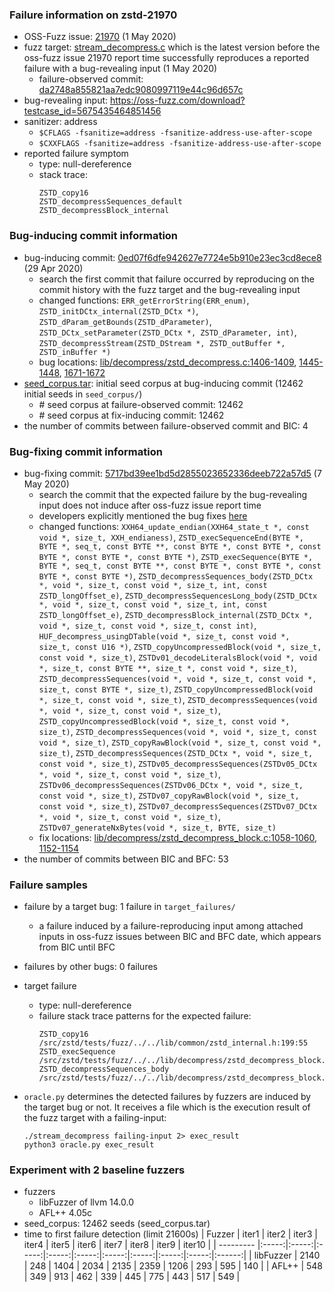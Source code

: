 ### Failure information on zstd-21970
- OSS-Fuzz issue: [21970](https://bugs.chromium.org/p/oss-fuzz/issues/detail?id=21970) (1 May 2020) 
- fuzz target: [stream_decompress.c](https://github.com/facebook/zstd/blob/da2748a855821aa7edc9080997119e44c96d657c/tests/fuzz/stream_decompress.c) which is the latest version before the oss-fuzz issue 21970 report time successfully reproduces a reported failure with a bug-revealing input (1 May 2020)
    - failure-observed commit: [da2748a855821aa7edc9080997119e44c96d657c](https://github.com/facebook/zstd/commit/da2748a855821aa7edc9080997119e44c96d657c) 
- bug-revealing input: https://oss-fuzz.com/download?testcase_id=5675435464851456
- sanitizer: address
    - `$CFLAGS -fsanitize=address -fsanitize-address-use-after-scope`
    - `$CXXFLAGS -fsanitize=address -fsanitize-address-use-after-scope`
- reported failure symptom 
    - type: null-dereference
    - stack trace:  
		```
		ZSTD_copy16  
		ZSTD_decompressSequences_default  
		ZSTD_decompressBlock_internal 
		```

### Bug-inducing commit information
- bug-inducing commit: [0ed07f6dfe942627e7724e5b910e23ec3cd8ece8](https://github.com/facebook/zstd/commit/0ed07f6dfe942627e7724e5b910e23ec3cd8ece8) (29 Apr 2020)
    - search the first commit that failure occurred by reproducing on the commit history with the fuzz target and the bug-revealing input
    - changed functions: `ERR_getErrorString(ERR_enum)`, `ZSTD_initDCtx_internal(ZSTD_DCtx *)`, `ZSTD_dParam_getBounds(ZSTD_dParameter)`, `ZSTD_DCtx_setParameter(ZSTD_DCtx *, ZSTD_dParameter, int)`, `ZSTD_decompressStream(ZSTD_DStream *, ZSTD_outBuffer *, ZSTD_inBuffer *)`
    - bug locations: [lib/decompress/zstd_decompress.c:1406-1409](https://github.com/facebook/zstd/commit/0ed07f6dfe942627e7724e5b910e23ec3cd8ece8#diff-7f5c5f23152d4a542ea4a90362ca1ee86c0b3d08bd340d1c9d5ac8bfaad934f6R1406-R1409), [1445-1448](https://github.com/facebook/zstd/commit/0ed07f6dfe942627e7724e5b910e23ec3cd8ece8#diff-7f5c5f23152d4a542ea4a90362ca1ee86c0b3d08bd340d1c9d5ac8bfaad934f6R1445-R1448), [1671-1672](https://github.com/facebook/zstd/commit/0ed07f6dfe942627e7724e5b910e23ec3cd8ece8#diff-7f5c5f23152d4a542ea4a90362ca1ee86c0b3d08bd340d1c9d5ac8bfaad934f6R1671-R1672) 
- [seed_corpus.tar](https://drive.google.com/file/d/1nCL1dTU1PPX-Bha9VJNp-Rekb5oNC5y0/view?usp=share_link): initial seed corpus at bug-inducing commit (12462 initial seeds in `seed_corpus/`)
	- \# seed corpus at failure-observed commit: 12462
	- \# seed corpus at fix-inducing commit: 12462
- the number of commits between failure-observed commit and BIC: 4

### Bug-fixing commit information
- bug-fixing commit: [5717bd39ee1bd5d2855023652336deeb722a57d5](https://github.com/facebook/zstd/commit/5717bd39ee1bd5d2855023652336deeb722a57d5) (7 May 2020)
    - search the commit that the expected failure by the bug-revealing input does not induce after oss-fuzz issue report time
    - developers explicitly mentioned the bug fixes [here](https://github.com/facebook/zstd/commit/5717bd39ee1bd5d2855023652336deeb722a57d5)
    - changed functions: `XXH64_update_endian(XXH64_state_t *, const void *, size_t, XXH_endianess)`, `ZSTD_execSequenceEnd(BYTE *, BYTE *, seq_t, const BYTE **, const BYTE *, const BYTE *, const BYTE *, const BYTE *, const BYTE *)`, `ZSTD_execSequence(BYTE *, BYTE *, seq_t, const BYTE **, const BYTE *, const BYTE *, const BYTE *, const BYTE *)`, `ZSTD_decompressSequences_body(ZSTD_DCtx *, void *, size_t, const void *, size_t, int, const ZSTD_longOffset_e)`, `ZSTD_decompressSequencesLong_body(ZSTD_DCtx *, void *, size_t, const void *, size_t, int, const ZSTD_longOffset_e)`, `ZSTD_decompressBlock_internal(ZSTD_DCtx *, void *, size_t, const void *, size_t, const int)`, `HUF_decompress_usingDTable(void *, size_t, const void *, size_t, const U16 *)`, `ZSTD_copyUncompressedBlock(void *, size_t, const void *, size_t)`, `ZSTDv01_decodeLiteralsBlock(void *, void *, size_t, const BYTE **, size_t *, const void *, size_t)`, `ZSTD_decompressSequences(void *, void *, size_t, const void *, size_t, const BYTE *, size_t)`, `ZSTD_copyUncompressedBlock(void *, size_t, const void *, size_t)`, `ZSTD_decompressSequences(void *, void *, size_t, const void *, size_t)`, `ZSTD_copyUncompressedBlock(void *, size_t, const void *, size_t)`, `ZSTD_decompressSequences(void *, void *, size_t, const void *, size_t)`, `ZSTD_copyRawBlock(void *, size_t, const void *, size_t)`, `ZSTD_decompressSequences(ZSTD_DCtx *, void *, size_t, const void *, size_t)`, `ZSTDv05_decompressSequences(ZSTDv05_DCtx *, void *, size_t, const void *, size_t)`, `ZSTDv06_decompressSequences(ZSTDv06_DCtx *, void *, size_t, const void *, size_t)`, `ZSTDv07_copyRawBlock(void *, size_t, const void *, size_t)`, `ZSTDv07_decompressSequences(ZSTDv07_DCtx *, void *, size_t, const void *, size_t)`, `ZSTDv07_generateNxBytes(void *, size_t, BYTE, size_t)`
    - fix locations: [lib/decompress/zstd_decompress_block.c:1058-1060](https://github.com/facebook/zstd/commit/5717bd39ee1bd5d2855023652336deeb722a57d5#diff-248e1543f1c25add7882a8521612d4fa8ae6a4c9af53a48bb1f864621d1759ccR1058-R1060), [1152-1154](https://github.com/facebook/zstd/commit/5717bd39ee1bd5d2855023652336deeb722a57d5#diff-248e1543f1c25add7882a8521612d4fa8ae6a4c9af53a48bb1f864621d1759ccR1152-R1154) 
- the number of commits between BIC and BFC: 53 

### Failure samples
- failure by a target bug: 1 failure in `target_failures/`
    - a failure induced by a failure-reproducing input among attached inputs in oss-fuzz issues between BIC and BFC date, which appears from BIC until BFC
- failures by other bugs: 0 failures 

- target failure 
    - type: null-dereference 
    - failure stack trace patterns for the expected failure:  
		```
		ZSTD_copy16 /src/zstd/tests/fuzz/../../lib/common/zstd_internal.h:199:55
		ZSTD_execSequence /src/zstd/tests/fuzz/../../lib/decompress/zstd_decompress_block.c:731:5
		ZSTD_decompressSequences_body /src/zstd/tests/fuzz/../../lib/decompress/zstd_decompress_block.c:1020:39
		```

- `oracle.py` determines the detected failures by fuzzers are induced by the target bug or not. It receives a file which is the execution result of the fuzz target with a failing-input:  
	```
	./stream_decompress failing-input 2> exec_result
	python3 oracle.py exec_result
	```

### Experiment with 2 baseline fuzzers 
- fuzzers
    - libFuzzer of llvm 14.0.0
    - AFL++ 4.05c
- seed_corpus: 12462 seeds (seed_corpus.tar)
- time to first failure detection (limit 21600s)
    |   Fuzzer  | iter1 | iter2 | iter3 | iter4 | iter5 | iter6 | iter7 | iter8 | iter9 | iter10 |
    | --------- |:-----:|:-----:|:-----:|:-----:|:-----:|:-----:|:-----:|:-----:|:-----:|:------:|
    | libFuzzer |  2140 |   248 |  1404 |  2034 |  2135 |  2359 |  1206 |   293 |   595 |    140 |
    |   AFL++   |   548 |   349 |   913 |   462 |   339 |   445 |   775 |   443 |   517 |    549 |

